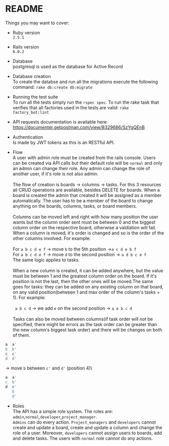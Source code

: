# README
Things you may want to cover:

* Ruby version\
`2.5.1`

* Rails version\
`6.0.2`

* Database\
postgresql is used as the database for Active Record

* Database creation\
 To create the databse and run all the migrations execute the following command: `rake db:create db:migrate`

* Running the test suite\
  To run all the tests simply run the `rspec spec`.
  To run the rake task that verifies that all factories used in the tests are valid: `rake factory_bot:lint`
  
* API requests documentation is available here: https://documenter.getpostman.com/view/8329686/SzYgQEnB
* Authentication
\
Is made by JWT tokens as this is an RESTful API.

* Flow\
A user with admin role must be created from the rails console. Users can be created via API calls but their default role will be `normal` and only an admin can change their role. Any admin can change the role of another user, if it's role is not also admin.\
\
The flow of creation is boards -> columns -> tasks\. For this 3 resources all CRUD operations are available, besides DELETE for boards. When a board is created the admin that created it will be assigned as a member automatically. The user has to be a member of the board to change anything on the boards, columns, tasks, or board members.\
\
Columns can be moved left and right with how many position the user wants but the column order sent must be between 0 and the biggest column order on the respective board, otherwise a valdiation will fail. When a column is moved, it's order is changed and so is the order of the other columns  involved. For example: \
\
For `a b c d e f` -> move `b` to the 5th position ->`a c d e b f`\
For `a b c d e f` -> move `d` to the second position -> `a d b c e f`\
The same logic applies to tasks. \
\
When a new column is created, it can be added anywhere, but the value must be between 1 and the greatest column order on the board. If it's position is not the last, then the other ones will be moved.The same goes for tasks: they can be added on any existing column on that board, on any valid position(between 1 and max order of the column's tasks + 1). For example: \
\
` a b c d` -> we add `e` on the second position -> `a e b c d` \
\
Tasks can also be moved between columns(if task order will not be specified, there might be errors as the task order can be greater than the new column's biggest task order) and there will be changes on both of them.
```ruby
a  a'
b  b'
c  c'
d  d'
```
-> move `b` between `c'` and `d'` (position 4)\
```ruby
a  a'
c  b'
d  c'
   b
   d'
```
* Roles\
The API has a simple role system. The roles are: `admin`,`normal`,`developer`,`project_manager`.\
`Admins` can do every action. `Project_managers` and `developers` cannot create and update a board, create and update a column and change the role of a user. Moreover, `developers` cannot assign users to boards, add and delete tasks.
The users with `normal` role cannot do any actions.

